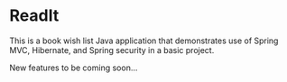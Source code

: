 # ReadIt
This is a book wish list Java application that demonstrates use of Spring MVC, Hibernate, and Spring security in a basic project.


New features to be coming soon...
